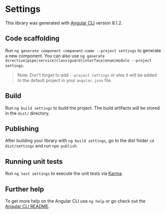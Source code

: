 # Settings

This library was generated with [Angular CLI](https://github.com/angular/angular-cli) version 8.1.2.

## Code scaffolding

Run `ng generate component component-name --project settings` to generate a new component. You can also use `ng generate directive|pipe|service|class|guard|interface|enum|module --project settings`.
> Note: Don't forget to add `--project settings` or else it will be added to the default project in your `angular.json` file. 

## Build

Run `ng build settings` to build the project. The build artifacts will be stored in the `dist/` directory.

## Publishing

After building your library with `ng build settings`, go to the dist folder `cd dist/settings` and run `npm publish`.

## Running unit tests

Run `ng test settings` to execute the unit tests via [Karma](https://karma-runner.github.io).

## Further help

To get more help on the Angular CLI use `ng help` or go check out the [Angular CLI README](https://github.com/angular/angular-cli/blob/master/README.md).
